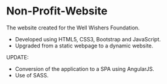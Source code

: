# Non-Profit-Website
The website created for the Well Wishers Foundation.

- Developed using HTML5, CSS3, Bootstrap and JavaScript.
- Upgraded from a static webpage to a dynamic website.

UPDATE:
- Conversion of the application to a SPA using AngularJS.
- Use of SASS.
